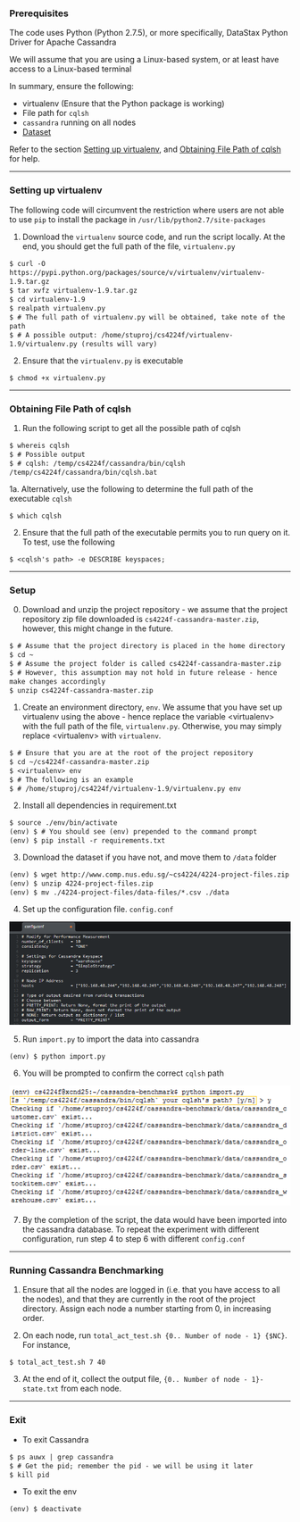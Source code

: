 ### Prerequisites

The code uses Python (Python 2.7.5), or more specifically, DataStax Python Driver for Apache Cassandra

We will assume that you are using a Linux-based system, or at least have access to a Linux-based terminal

In summary, ensure the following:

* virtualenv (Ensure that the Python package is working)
* File path for `cqlsh`
* `cassandra` running on all nodes
* [Dataset](http://www.comp.nus.edu.sg/~cs4224/4224-project-files.zip)

Refer to the section [Setting up virtualenv](#set_virtualenv), and [Obtaining File Path of cqlsh](#get_cqlsh) for help.

<hr/>

### <a name="set_virtualenv"></a> Setting up virtualenv

The following code will circumvent the restriction where users are not able to use `pip` to install the package in `/usr/lib/python2.7/site-packages`

1. Download the `virtualenv` source code, and run the script locally. At the end, you should get the full path of the file, `virtualenv.py`

```
$ curl -O https://pypi.python.org/packages/source/v/virtualenv/virtualenv-1.9.tar.gz
$ tar xvfz virtualenv-1.9.tar.gz
$ cd virtualenv-1.9
$ realpath virtualenv.py
$ # The full path of virtualenv.py will be obtained, take note of the path
$ # A possible output: /home/stuproj/cs4224f/virtualenv-1.9/virtualenv.py (results will vary)
```

2. Ensure that the `virtualenv.py` is executable

```
$ chmod +x virtualenv.py
```

<hr/>

### <a name="get_cqlsh"></a> Obtaining File Path of cqlsh

1. Run the following script to get all the possible path of cqlsh
```
$ whereis cqlsh
$ # Possible output
$ # cqlsh: /temp/cs4224f/cassandra/bin/cqlsh /temp/cs4224f/cassandra/bin/cqlsh.bat
```

1a. Alternatively, use the following to determine the full path of the executable `cqlsh`

```
$ which cqlsh
```

2. Ensure that the full path of the executable permits you to run query on it. To test, use the following
```
$ <cqlsh's path> -e DESCRIBE keyspaces;
```

<hr/>

### Setup

0. Download and unzip the project repository - we assume that the project repository zip file downloaded is `cs4224f-cassandra-master.zip`, however, this might change in the future.

```
$ # Assume that the project directory is placed in the home directory
$ cd ~
$ # Assume the project folder is called cs4224f-cassandra-master.zip
$ # However, this assumption may not hold in future release - hence make changes accordingly
$ unzip cs4224f-cassandra-master.zip
```

1. Create an environment directory, `env`. We assume that you have set up virtualenv using the above - hence replace the variable \<virtualenv\> with the full path of the file, `virtualenv.py`. Otherwise, you may simply replace \<virtualenv\> with `virtualenv`.

```
$ # Ensure that you are at the root of the project repository
$ cd ~/cs4224f-cassandra-master.zip
$ <virtualenv> env
$ # The following is an example
$ # /home/stuproj/cs4224f/virtualenv-1.9/virtualenv.py env
```

2. Install all dependencies in requirement.txt

```
$ source ./env/bin/activate
(env) $ # You should see (env) prepended to the command prompt
(env) $ pip install -r requirements.txt
```

3. Download the dataset if you have not, and move them to `/data` folder

```
(env) $ wget http://www.comp.nus.edu.sg/~cs4224/4224-project-files.zip
(env) $ unzip 4224-project-files.zip
(env) $ mv ./4224-project-files/data-files/*.csv ./data
```

4. Set up the configuration file. `config.conf`

![Configuration file setting](documentation/config-text.png)

5. Run `import.py` to import the data into cassandra

```
(env) $ python import.py
```

6. You will be prompted to confirm the correct `cqlsh` path

![Confirm prompt by entering 'y', otherwise, enter 'n'](documentation/setup-prompt.png)

7. By the completion of the script, the data would have been imported into the cassandra database. To repeat the experiment with different configuration, run step 4 to step 6 with different `config.conf`

<hr/>

### Running Cassandra Benchmarking

1. Ensure that all the nodes are logged in (i.e. that you have access to all the nodes), and that they are currently in the root of the project directory. Assign each node a number starting from 0, in increasing order.

2. On each node, run `total_act_test.sh {0.. Number of node - 1} {$NC}`. For instance,

```
$ total_act_test.sh 7 40
```

3. At the end of it, collect the output file, `{0.. Number of node - 1}-state.txt` from each node.

<hr/>

### Exit

* To exit Cassandra

```
$ ps auwx | grep cassandra
$ # Get the pid; remember the pid - we will be using it later
$ kill pid
```

* To exit the env

```
(env) $ deactivate
```
